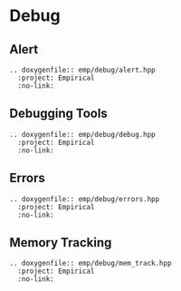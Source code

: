 # Debug

## Alert

```{eval-rst}
.. doxygenfile:: emp/debug/alert.hpp
  :project: Empirical
  :no-link:
```

## Debugging Tools

```{eval-rst}
.. doxygenfile:: emp/debug/debug.hpp
  :project: Empirical
  :no-link:
```

## Errors

```{eval-rst}
.. doxygenfile:: emp/debug/errors.hpp
  :project: Empirical
  :no-link:
```

## Memory Tracking

```{eval-rst}
.. doxygenfile:: emp/debug/mem_track.hpp
  :project: Empirical
  :no-link:
```
